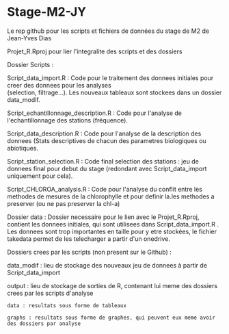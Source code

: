 # Stage-M2-JY
Le rep github pour les scripts et fichiers de données du stage de M2 de Jean-Yves Dias

Projet_R.Rproj pour lier l'integralite des scripts et des dossiers

Dossier Scripts :

  Script_data_import.R : Code pour le traitement des donnees initiales pour creer des donnees pour les analyses     
    (selection, filtrage...). Les nouveaux tableaux sont stockees dans un dossier data_modif.
    
  Script_echantillonnage_description.R : Code pour l'analyse de l'echantillonnage des stations (fréquence).
  
  Script_data_description.R : Code pour l'analyse de la description des donnees (Stats descriptives de chacun des 
    parametres biologiques ou abiotiques.
    
  Script_station_selection.R : Code final selection des stations : jeu de donnees final pour debut du stage 
  (redondant avec Script_data_import uniquement pour cela). 
  
  Script_CHLOROA_analysis.R : Code pour l'analyse du conflit entre les methodes de mesures de la chlorophylle et pour 
  definir la.les methodes a preserver (ou ne pas preserver la chl-a)


Dossier data :
  Dossier necessaire pour le lien avec le Projet_R.Rproj, contient les donnees initiales, qui sont utilisees dans 
  Script_data_import.R . Les donnees sont trop importantes en taille pour y etre stockées, le fichier takedata permet 
  de les telecharger a partir d'un onedrive.


Dossiers crees par les scripts (non present sur le Github) :

  data_modif : lieu de stockage des nouveaux jeu de donnees à partir de Script_data_import
  
  output : lieu de stockage de sorties de R, contenant lui meme des dossiers crees par les scripts d'analyse
  
    data : resultats sous forme de tableaux
    
    graphs : resultats sous forme de graphes, qui peuvent eux meme avoir des dossiers par analyse
    
